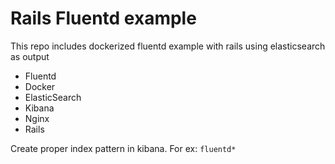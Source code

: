 # Rails Fluentd example

This repo includes dockerized fluentd example with rails using elasticsearch as output
* Fluentd
* Docker
* ElasticSearch
* Kibana
* Nginx
* Rails 

Create proper index pattern in kibana. For ex: `fluentd*`
